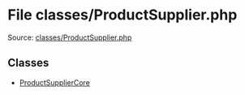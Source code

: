 File classes/ProductSupplier.php
=========

Source: [classes/ProductSupplier.php](https://github.com/PrestaShop/PrestaShop/blob/1.6.0.2/classes/ProductSupplier.php)


Classes
-------

* [ProductSupplierCore](class.ProductSupplierCore.md)

